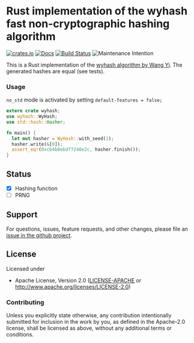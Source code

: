# Rust implementation of the wyhash fast non-cryptographic hashing algorithm

[![crates.io](https://img.shields.io/crates/v/wyhash.svg)](https://crates.io/crates/wyhash)
[![Docs](https://docs.rs/wyhash/badge.svg)](https://docs.rs/wyhash)
[![Build Status](https://travis-ci.org/eldruin/wyhash-rs.svg?branch=master)](https://travis-ci.org/eldruin/wyhash-rs)
![Maintenance Intention](https://img.shields.io/badge/maintenance-actively--developed-brightgreen.svg)

This is a Rust implementation of the [wyhash algorithm by Wang Yi][1].
The generated hashes are equal (see tests).

[1]: https://github.com/wangyi-fudan/wyhash

### Usage

`no_std` mode is activated by setting `default-features = false;`

```rust
extern crate wyhash;
use wyhash::WyHash;
use std::hash::Hasher;

fn main() {    
  let mut hasher = WyHash::with_seed(1);
  hasher.write(&[0]);
  assert_eq!(0xcb4b8ebdf7240e2c, hasher.finish());
}
```

## Status

- [x] Hashing function
- [ ] PRNG

## Support

For questions, issues, feature requests, and other changes, please file an
[issue in the github project](https://github.com/eldruin/wyhash-rs/issues).

## License

Licensed under

 * Apache License, Version 2.0 ([LICENSE-APACHE](LICENSE-APACHE) or
   http://www.apache.org/licenses/LICENSE-2.0)

### Contributing

Unless you explicitly state otherwise, any contribution intentionally submitted
for inclusion in the work by you, as defined in the Apache-2.0 license, shall
be licensed as above, without any additional terms or conditions.

